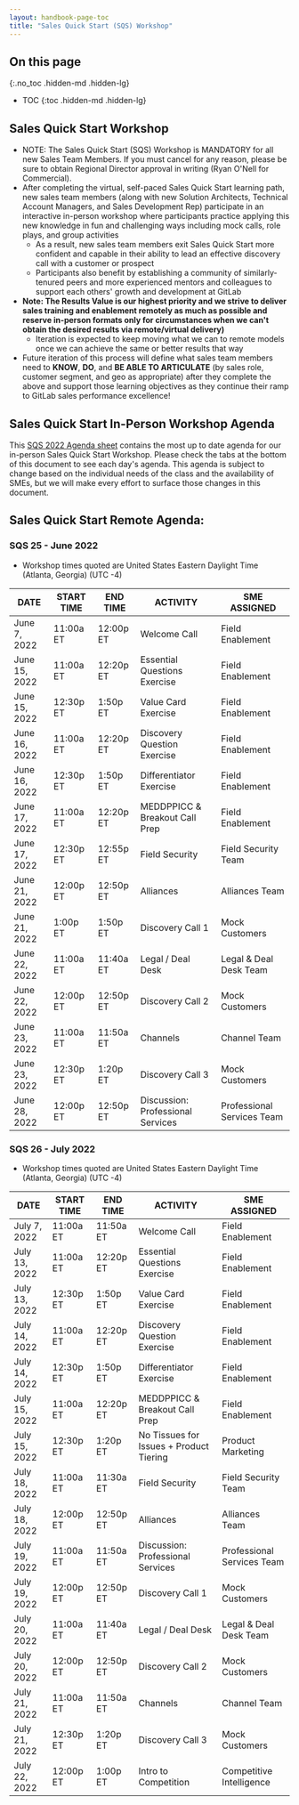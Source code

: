 ```yaml
---
layout: handbook-page-toc
title: "Sales Quick Start (SQS) Workshop"
---
```


## On this page
{:.no_toc .hidden-md .hidden-lg}

- TOC
{:toc .hidden-md .hidden-lg}

## Sales Quick Start Workshop
*  NOTE: The Sales Quick Start (SQS) Workshop is MANDATORY for all new Sales Team Members. If you must cancel for any reason, please be sure to obtain Regional Director approval in writing (Ryan O'Nell for Commercial).
*  After completing the virtual, self-paced Sales Quick Start learning path, new sales team members (along with new Solution Architects, Technical Account Managers, and Sales Development Rep) participate in an interactive in-person workshop where participants practice applying this new knowledge in fun and challenging ways including mock calls, role plays, and group activities
   - As a result, new sales team members exit Sales Quick Start more confident and capable in their ability to lead an effective discovery call with a customer or prospect
   - Participants also benefit by establishing a community of similarly-tenured peers and more experienced mentors and colleagues to support each others' growth and development at GitLab
*  **Note: The Results Value is our highest priority and we strive to deliver sales training and enablement remotely as much as possible and reserve in-person formats only for circumstances when we can't obtain the desired results via remote/virtual delivery)**
   - Iteration is expected to keep moving what we can to remote models once we can achieve the same or better results that way
*  Future iteration of this process will define what sales team members need to **KNOW**, **DO**, and **BE ABLE TO ARTICULATE** (by sales role, customer segment, and geo as appropriate) after they complete the above and support those learning objectives as they continue their ramp to GitLab sales performance excellence!

## Sales Quick Start In-Person Workshop Agenda

This [SQS 2022 Agenda sheet](https://docs.google.com/spreadsheets/d/1f64fZCKbrz7JEydEIkUeGZ16nQuLxNgD6RXEM2zEgws/edit?usp=sharing) contains the most up to date agenda for our in-person Sales Quick Start Workshop. Please check the tabs at the bottom of this document to see each day's agenda. This agenda is subject to change based on the individual needs of the class and the availability of SMEs, but we will make every effort to surface those changes in this document.


## Sales Quick Start Remote Agenda:


### SQS 25 - June 2022

* Workshop times quoted are United States Eastern Daylight Time (Atlanta, Georgia) (UTC -4)

| DATE | START TIME | END TIME | ACTIVITY | SME ASSIGNED |
| ------ | ------ | ------ | ------ | ------ |
|June 7, 2022 | 11:00a ET | 12:00p ET | Welcome Call | Field Enablement  |
|June 15, 2022 | 11:00a ET | 12:20p ET | Essential Questions Exercise | Field Enablement  |
|June 15, 2022 | 12:30p ET | 1:50p ET | Value Card Exercise | Field Enablement |
|June 16, 2022 | 11:00a ET | 12:20p ET | Discovery Question Exercise | Field Enablement  |
|June 16, 2022 | 12:30p ET | 1:50p ET | Differentiator Exercise | Field Enablement  |
|June 17, 2022 | 11:00a ET | 12:20p ET | MEDDPPICC & Breakout Call Prep | Field Enablement  |
|June 17, 2022 | 12:30p ET | 12:55p ET | Field Security |  Field Security Team   |
|June 21, 2022 | 12:00p ET | 12:50p ET | Alliances | Alliances Team  |
|June 21, 2022 | 1:00p ET | 1:50p ET | Discovery Call 1 | Mock Customers  |
|June 22, 2022 | 11:00a ET | 11:40a ET | Legal / Deal Desk | Legal & Deal Desk Team |
|June 22, 2022 | 12:00p ET | 12:50p ET | Discovery Call 2 | Mock Customers |
|June 23, 2022 | 11:00a ET | 11:50a ET | Channels |  Channel Team   |
|June 23, 2022 | 12:30p ET | 1:20p ET | Discovery Call 3 | Mock Customers |
|June 28, 2022 | 12:00p ET | 12:50p ET | Discussion: Professional Services | Professional Services Team    |



### SQS 26 - July 2022

* Workshop times quoted are United States Eastern Daylight Time (Atlanta, Georgia) (UTC -4)

| DATE | START TIME | END TIME | ACTIVITY | SME ASSIGNED |
| ------ | ------ | ------ | ------ | ------ |
|July 7, 2022 | 11:00a ET | 11:50a ET | Welcome Call | Field Enablement  |
|July 13, 2022 | 11:00a ET | 12:20p ET | Essential Questions Exercise | Field Enablement  |
|July 13, 2022 | 12:30p ET | 1:50p ET | Value Card Exercise | Field Enablement |
|July 14, 2022 | 11:00a ET | 12:20p ET | Discovery Question Exercise | Field Enablement  |
|July 14, 2022 | 12:30p ET | 1:50p ET | Differentiator Exercise | Field Enablement  |
|July 15, 2022 | 11:00a ET | 12:20p ET | MEDDPPICC & Breakout Call Prep | Field Enablement  |
|July 15, 2022  | 12:30p ET | 1:20p ET | No Tissues for Issues + Product Tiering | Product Marketing  |
|July 18, 2022 | 11:00a ET | 11:30a ET | Field Security |  Field Security Team   |
|July 18, 2022 | 12:00p ET | 12:50p ET | Alliances | Alliances Team  |
|July 19, 2022 | 11:00a ET | 11:50a ET | Discussion: Professional Services | Professional Services Team    |
|July 19, 2022 | 12:00p ET | 12:50p ET | Discovery Call 1 | Mock Customers  |
|July 20, 2022 | 11:00a ET | 11:40a ET | Legal / Deal Desk | Legal & Deal Desk Team |
|July 20, 2022 | 12:00p ET | 12:50p ET | Discovery Call 2 | Mock Customers |
|July 21, 2022 | 11:00a ET | 11:50a ET | Channels |  Channel Team   |
|July 21, 2022 | 12:30p ET | 1:20p ET | Discovery Call 3 | Mock Customers |
|July 22, 2022 | 12:00p ET | 1:00p ET | Intro to Competition | Competitive Intelligence  |


